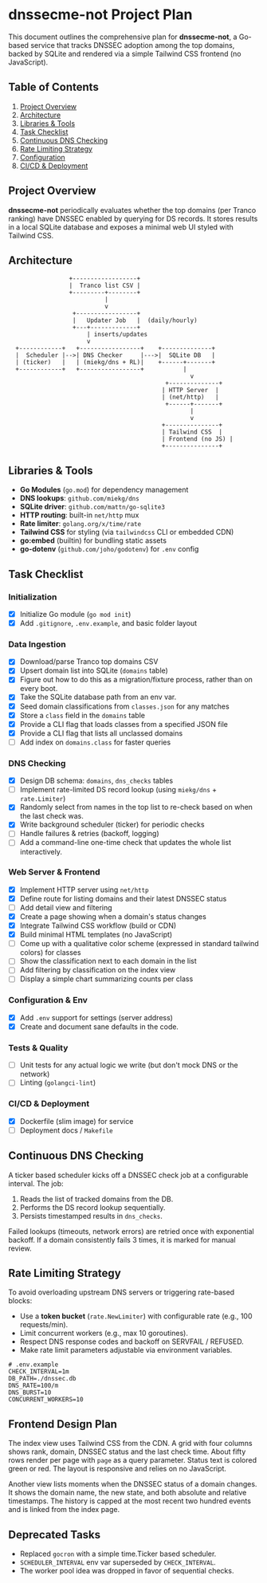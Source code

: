 # dnssecme-not Project Plan

This document outlines the comprehensive plan for **dnssecme-not**, a Go-based service that tracks DNSSEC adoption among the top domains, backed by SQLite and rendered via a simple Tailwind CSS frontend (no JavaScript).

## Table of Contents
1. [Project Overview](#project-overview)
2. [Architecture](#architecture)
3. [Libraries & Tools](#libraries--tools)
4. [Task Checklist](#task-checklist)
5. [Continuous DNS Checking](#continuous-dns-checking)
6. [Rate Limiting Strategy](#rate-limiting-strategy)
7. [Configuration](#configuration)
8. [CI/CD & Deployment](#ci-cd--deployment)

## Project Overview

**dnssecme-not** periodically evaluates whether the top domains (per Tranco ranking) have DNSSEC enabled by querying for DS records. It stores results in a local SQLite database and exposes a minimal web UI styled with Tailwind CSS.

## Architecture

```text
                 +------------------+
                 |  Tranco list CSV |
                 +---------+--------+
                           |
                           v
                  +-----------------+
                  |   Updater Job   |  (daily/hourly)
                  +---+-------------+
                      | inserts/updates
                      v
  +------------+   +-----------------+    +--------------+
  |  Scheduler |-->| DNS Checker     |--->|  SQLite DB   |
  | (ticker)   |   | (miekg/dns + RL)|    +------+-------+
  +------------+   +-----------------+           |
                                                   v
                                            +--------------+
                                           | HTTP Server  |
                                           | (net/http)   |
                                            +------+-------+
                                                   |
                                                   v
                                           +---------------+
                                           | Tailwind CSS  |
                                           | Frontend (no JS) |
                                           +---------------+
```

## Libraries & Tools

- **Go Modules** (`go.mod`) for dependency management
- **DNS lookups**: `github.com/miekg/dns`
- **SQLite driver**: `github.com/mattn/go-sqlite3`
 - **HTTP routing**: built-in `net/http` mux
 - **Rate limiter**: `golang.org/x/time/rate`
- **Tailwind CSS** for styling (via `tailwindcss` CLI or embedded CDN)
- **go:embed** (builtin) for bundling static assets
- **go-dotenv** (`github.com/joho/godotenv`) for `.env` config

## Task Checklist

### Initialization
- [x] Initialize Go module (`go mod init`)
- [x] Add `.gitignore`, `.env.example`, and basic folder layout

### Data Ingestion
- [x] Download/parse Tranco top domains CSV
- [x] Upsert domain list into SQLite (`domains` table)
- [x] Figure out how to do this as a migration/fixture process, rather than on every boot.
- [x] Take the SQLite database path from an env var.
- [x] Seed domain classifications from `classes.json` for any matches
- [x] Store a `class` field in the `domains` table
- [x] Provide a CLI flag that loads classes from a specified JSON file
- [x] Provide a CLI flag that lists all unclassed domains
- [ ] Add index on `domains.class` for faster queries
 
### DNS Checking
- [x] Design DB schema: `domains`, `dns_checks` tables
 - [ ] Implement rate-limited DS record lookup (using `miekg/dns` + `rate.Limiter`)
 - [x] Randomly select from names in the top list to re-check based on when the last check was.
 - [x] Write background scheduler (ticker) for periodic checks
- [ ] Handle failures & retries (backoff, logging)
- [ ] Add a command-line one-time check that updates the whole list interactively.

### Web Server & Frontend
- [x] Implement HTTP server using `net/http`
 - [x] Define route for listing domains and their latest DNSSEC status
- [ ] Add detail view and filtering
- [x] Create a page showing when a domain's status changes
- [x] Integrate Tailwind CSS workflow (build or CDN)
- [x] Build minimal HTML templates (no JavaScript)
- [ ] Come up with a qualitative color scheme (expressed in standard tailwind colors) for classes
- [ ] Show the classification next to each domain in the list
- [ ] Add filtering by classification on the index view
- [ ] Display a simple chart summarizing counts per class

### Configuration & Env
- [x] Add `.env` support for settings (server address)
- [x] Create and document sane defaults in the code.

### Tests & Quality
- [ ] Unit tests for any actual logic we write (but don't mock DNS or the network)
- [ ] Linting (`golangci-lint`)

### CI/CD & Deployment
 - [x] Dockerfile (slim image) for service
 - [ ] Deployment docs / `Makefile`

## Continuous DNS Checking

A ticker based scheduler kicks off a DNSSEC check job at a configurable interval. The job:
1. Reads the list of tracked domains from the DB.
2. Performs the DS record lookup sequentially.
3. Persists timestamped results in `dns_checks`.

Failed lookups (timeouts, network errors) are retried once with exponential backoff. If a domain consistently fails 3 times, it is marked for manual review.

## Rate Limiting Strategy

To avoid overloading upstream DNS servers or triggering rate-based blocks:
- Use a **token bucket** (`rate.NewLimiter`) with configurable rate (e.g., 100 requests/min).
- Limit concurrent workers (e.g., max 10 goroutines).
- Respect DNS response codes and backoff on SERVFAIL / REFUSED.
- Make rate limit parameters adjustable via environment variables.

```env
# .env.example
CHECK_INTERVAL=1m
DB_PATH=./dnssec.db
DNS_RATE=100/m
DNS_BURST=10
CONCURRENT_WORKERS=10
```


## Frontend Design Plan

The index view uses Tailwind CSS from the CDN. A grid with four columns shows
rank, domain, DNSSEC status and the last check time. About fifty rows render per
page with `page` as a query parameter. Status text is colored green or red. The
layout is responsive and relies on no JavaScript.

Another view lists moments when the DNSSEC status of a domain changes.
It shows the domain name, the new state, and both absolute and relative
timestamps. The history is capped at the most recent two hundred events and
is linked from the index page.

## Deprecated Tasks

- Replaced `gocron` with a simple time.Ticker based scheduler.
- `SCHEDULER_INTERVAL` env var superseded by `CHECK_INTERVAL`.
- The worker pool idea was dropped in favor of sequential checks.

